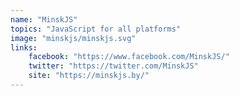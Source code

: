 ```yaml
---
name: "MinskJS"
topics: "JavaScript for all platforms"
image: "minskjs/minskjs.svg"
links: 
    facebook: "https://www.facebook.com/MinskJS/"
    twitter: "https://twitter.com/MinskJS"
    site: "https://minskjs.by/"
---
```

